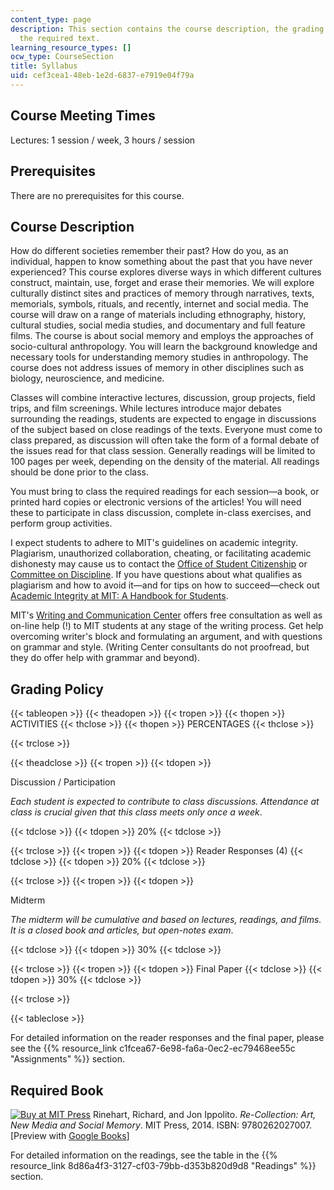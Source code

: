 ```yaml
---
content_type: page
description: This section contains the course description, the grading policy, and
  the required text.
learning_resource_types: []
ocw_type: CourseSection
title: Syllabus
uid: cef3cea1-48eb-1e2d-6837-e7919e04f79a
---
```


Course Meeting Times
--------------------

Lectures: 1 session / week, 3 hours / session

Prerequisites
-------------

There are no prerequisites for this course.

Course Description
------------------

How do different societies remember their past? How do you, as an individual, happen to know something about the past that you have never experienced? This course explores diverse ways in which different cultures construct, maintain, use, forget and erase their memories. We will explore culturally distinct sites and practices of memory through narratives, texts, memorials, symbols, rituals, and recently, internet and social media. The course will draw on a range of materials including ethnography, history, cultural studies, social media studies, and documentary and full feature films. The course is about social memory and employs the approaches of socio-cultural anthropology. You will learn the background knowledge and necessary tools for understanding memory studies in anthropology. The course does not address issues of memory in other disciplines such as biology, neuroscience, and medicine.

Classes will combine interactive lectures, discussion, group projects, field trips, and film screenings. While lectures introduce major debates surrounding the readings, students are expected to engage in discussions of the subject based on close readings of the texts. Everyone must come to class prepared, as discussion will often take the form of a formal debate of the issues read for that class session. Generally readings will be limited to 100 pages per week, depending on the density of the material. All readings should be done prior to the class.

You must bring to class the required readings for each session—a book, or printed hard copies or electronic versions of the articles! You will need these to participate in class discussion, complete in-class exercises, and perform group activities.

I expect students to adhere to MIT's guidelines on academic integrity. Plagiarism, unauthorized collaboration, cheating, or facilitating academic dishonesty may cause us to contact the [Office of Student Citizenship](http://studentlife.mit.edu/osc) or [Committee on Discipline](http://cod.mit.edu/). If you have questions about what qualifies as plagiarism and how to avoid it—and for tips on how to succeed—check out [Academic Integrity at MIT: A Handbook for Students](http://integrity.mit.edu/).

MIT's [Writing and Communication Center](http://cmsw.mit.edu/writing-and-communication-center/) offers free consultation as well as on-line help (!) to MIT students at any stage of the writing process. Get help overcoming writer's block and formulating an argument, and with questions on grammar and style. (Writing Center consultants do not proofread, but they do offer help with grammar and beyond).

Grading Policy
--------------

{{< tableopen >}}
{{< theadopen >}}
{{< tropen >}}
{{< thopen >}}
ACTIVITIES
{{< thclose >}}
{{< thopen >}}
PERCENTAGES
{{< thclose >}}

{{< trclose >}}

{{< theadclose >}}
{{< tropen >}}
{{< tdopen >}}


Discussion / Participation

_Each student is expected to contribute to class discussions. Attendance at class is crucial given that this class meets only once a week_.


{{< tdclose >}}
{{< tdopen >}}
20%
{{< tdclose >}}

{{< trclose >}}
{{< tropen >}}
{{< tdopen >}}
Reader Responses (4)
{{< tdclose >}}
{{< tdopen >}}
20%
{{< tdclose >}}

{{< trclose >}}
{{< tropen >}}
{{< tdopen >}}


Midterm

_The midterm will be cumulative and based on lectures, readings, and films. It is a closed book and articles, but open-notes exam_.


{{< tdclose >}}
{{< tdopen >}}
30%
{{< tdclose >}}

{{< trclose >}}
{{< tropen >}}
{{< tdopen >}}
Final Paper
{{< tdclose >}}
{{< tdopen >}}
30%
{{< tdclose >}}

{{< trclose >}}

{{< tableclose >}}

For detailed information on the reader responses and the final paper, please see the {{% resource_link c1fcea67-6e98-fa6a-0ec2-ec79468ee55c "Assignments" %}} section.

Required Book
-------------

[![Buy at MIT Press](/images/mp_logo.gif)](https://mitpress.mit.edu/9780262027007) Rinehart, Richard, and Jon Ippolito. _Re-Collection: Art, New Media and Social Memory_. MIT Press, 2014. ISBN: 9780262027007. \[Preview with [Google Books](http://books.google.com/books?id=dHS7AwAAQBAJ&pg=PAfrontcover)\]

For detailed information on the readings, see the table in the {{% resource_link 8d86a4f3-3127-cf03-79bb-d353b820d9d8 "Readings" %}} section.